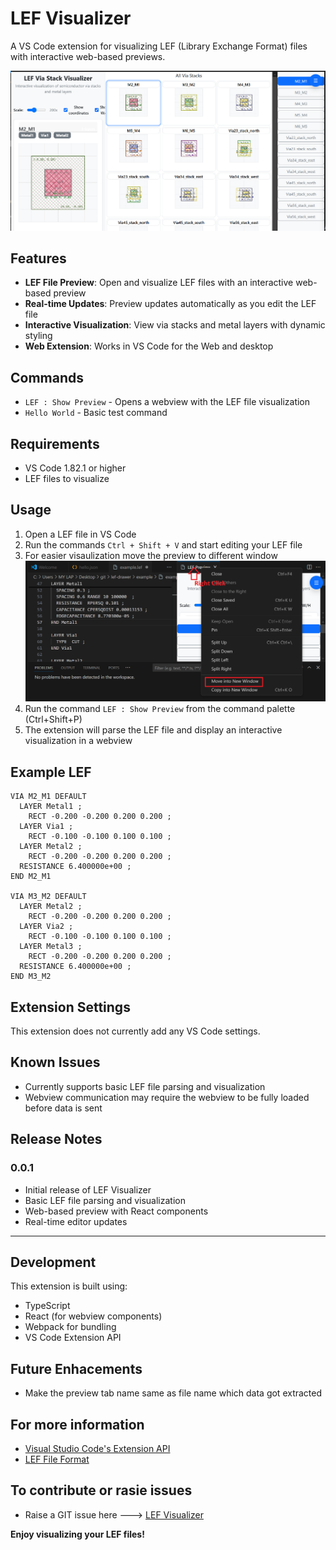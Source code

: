 # LEF Visualizer

A VS Code extension for visualizing LEF (Library Exchange Format) files with interactive web-based previews.

![DEMO](demo.png)

## Features

- **LEF File Preview**: Open and visualize LEF files with an interactive web-based preview
- **Real-time Updates**: Preview updates automatically as you edit the LEF file
- **Interactive Visualization**: View via stacks and metal layers with dynamic styling
- **Web Extension**: Works in VS Code for the Web and desktop

## Commands

- `LEF : Show Preview` - Opens a webview with the LEF file visualization
- `Hello World` - Basic test command

## Requirements

- VS Code 1.82.1 or higher
- LEF files to visualize

## Usage

1. Open a LEF file in VS Code
2. Run the commands `Ctrl + Shift + V` and start editing your LEF file
3. For easier visaulization move the preview to different window
    ![NEW](open_new_window.png)
2. Run the command `LEF : Show Preview` from the command palette (Ctrl+Shift+P)
3. The extension will parse the LEF file and display an interactive visualization in a webview

## Example LEF
```
VIA M2_M1 DEFAULT
  LAYER Metal1 ;
    RECT -0.200 -0.200 0.200 0.200 ;
  LAYER Via1 ;
    RECT -0.100 -0.100 0.100 0.100 ;
  LAYER Metal2 ;
    RECT -0.200 -0.200 0.200 0.200 ;
  RESISTANCE 6.400000e+00 ;
END M2_M1

VIA M3_M2 DEFAULT
  LAYER Metal2 ;
    RECT -0.200 -0.200 0.200 0.200 ;
  LAYER Via2 ;
    RECT -0.100 -0.100 0.100 0.100 ;
  LAYER Metal3 ;
    RECT -0.200 -0.200 0.200 0.200 ;
  RESISTANCE 6.400000e+00 ;
END M3_M2
```
## Extension Settings

This extension does not currently add any VS Code settings.

## Known Issues

- Currently supports basic LEF file parsing and visualization
- Webview communication may require the webview to be fully loaded before data is sent

## Release Notes

### 0.0.1

- Initial release of LEF Visualizer
- Basic LEF file parsing and visualization
- Web-based preview with React components
- Real-time editor updates

---

## Development

This extension is built using:
- TypeScript
- React (for webview components)
- Webpack for bundling
- VS Code Extension API

## Future Enhacements
- Make the preview tab name same as file name which data got extracted

## For more information

* [Visual Studio Code's Extension API](https://code.visualstudio.com/api)
* [LEF File Format](https://en.wikipedia.org/wiki/Library_Exchange_Format)
## To contribute or rasie issues
* Raise a GIT issue here ---> [LEF Visualizer](https://github.com/pkalyankumar1010/lef-drawer/issues)

**Enjoy visualizing your LEF files!**
